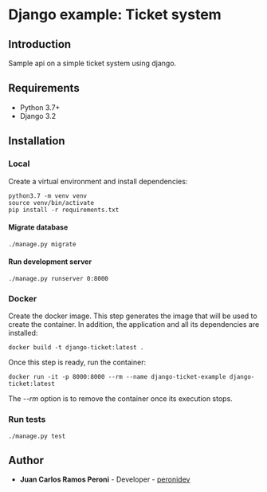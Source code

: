 # Django example: Ticket system

## Introduction

Sample api on a simple ticket system using django.

## Requirements

- Python 3.7+
- Django 3.2

## Installation

### Local

Create a virtual environment and install dependencies:

```
python3.7 -m venv venv
source venv/bin/activate
pip install -r requirements.txt
```

#### Migrate database

```
./manage.py migrate
```

#### Run development server

```
./manage.py runserver 0:8000
```

### Docker

Create the docker image. This step generates the image that will be used to create the container. In addition, the application and all its dependencies are installed:

```
docker build -t django-ticket:latest .
```

Once this step is ready, run the container:

```
docker run -it -p 8000:8000 --rm --name django-ticket-example django-ticket:latest
```

The _--rm_ option is to remove the container once its execution stops.

### Run tests

```
./manage.py test
```

## Author

* **Juan Carlos Ramos Peroni** - Developer - [peronidev](https://bitbucket.org/peronidev)
